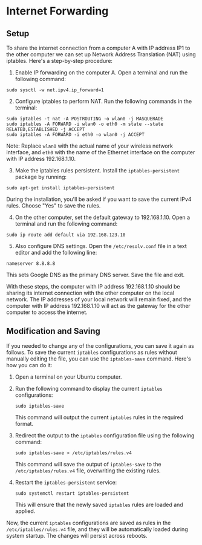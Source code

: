 # Internet Forwarding
## Setup
To share the internet connection from a computer A with IP address IP1 to the other computer we can set up Network Address Translation (NAT) using iptables. Here's a step-by-step procedure:

1. Enable IP forwarding on the computer A. Open a terminal and run the following command:
```
sudo sysctl -w net.ipv4.ip_forward=1
```

2. Configure iptables to perform NAT. Run the following commands in the terminal:
```
sudo iptables -t nat -A POSTROUTING -o wlan0 -j MASQUERADE
sudo iptables -A FORWARD -i wlan0 -o eth0 -m state --state RELATED,ESTABLISHED -j ACCEPT
sudo iptables -A FORWARD -i eth0 -o wlan0 -j ACCEPT
```
Note: Replace `wlan0` with the actual name of your wireless network interface, and `eth0` with the name of the Ethernet interface on the computer with IP address 192.168.1.10.

3. Make the iptables rules persistent. Install the `iptables-persistent` package by running:
```
sudo apt-get install iptables-persistent
```
During the installation, you'll be asked if you want to save the current IPv4 rules. Choose "Yes" to save the rules.

4. On the other computer, set the default gateway to 192.168.1.10. Open a terminal and run the following command:
```
sudo ip route add default via 192.168.123.10
```

5. Also configure DNS settings. Open the `/etc/resolv.conf` file in a text editor and add the following line:
```
nameserver 8.8.8.8
```
This sets Google DNS as the primary DNS server. Save the file and exit.

With these steps, the computer with IP address 192.168.1.10 should be sharing its internet connection with the other computer on the local network. The IP addresses of your local network will remain fixed, and the computer with IP address 192.168.1.10 will act as the gateway for the other computer to access the internet.
## Modification and Saving
If you needed to change any of the configurations, you can save it again as follows. To save the current `iptables` configurations as rules without manually editing the file, you can use the `iptables-save` command. Here's how you can do it:

1. Open a terminal on your Ubuntu computer.

2. Run the following command to display the current `iptables` configurations:
   ```
   sudo iptables-save
   ```

   This command will output the current `iptables` rules in the required format.

3. Redirect the output to the `iptables` configuration file using the following command:
   ```
   sudo iptables-save > /etc/iptables/rules.v4
   ```

   This command will save the output of `iptables-save` to the `/etc/iptables/rules.v4` file, overwriting the existing rules.

4. Restart the `iptables-persistent` service:
   ```
   sudo systemctl restart iptables-persistent
   ```

   This will ensure that the newly saved `iptables` rules are loaded and applied.

Now, the current `iptables` configurations are saved as rules in the `/etc/iptables/rules.v4` file, and they will be automatically loaded during system startup. The changes will persist across reboots.
